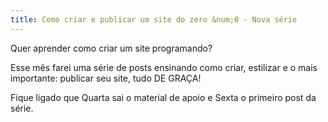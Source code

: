 ```yaml
---
title: Como criar e publicar um site do zero &num;0 - Nova série
---
```


Quer aprender como criar um site programando?

Esse mês farei uma série de posts ensinando como criar, estilizar e o mais importante: publicar seu site, tudo DE GRAÇA!

<!--more-->

Fique ligado que Quarta sai o material de apoio e Sexta o primeiro post da série.